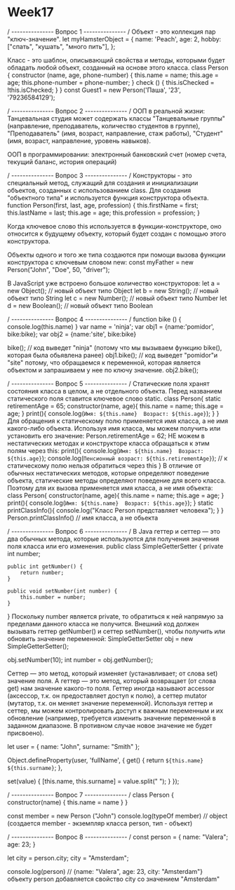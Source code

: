# Week17
/ --------------- Вопрос 1 --------------- /
Объект - это коллекция пар "ключ-значение".
let myHamsterObject = {
	name: 'Peach',
	age: 2,
	hobby: ["спать", "кушать", "много пить"],
};

Класс - это шаблон, описывающий свойства и методы, которыми будет обладать любой объект, созданный на основе этого класса.
class Person {
    constructor (name, age, phone-number) {
    this.name = name;
    this.age = age;
    this.phone-number = phone-number;
    }
    check () {
         this.isChecked = !this.isChecked;
    }
}
const Guest1 = new Person('Паша', '23', '79236584129');

/ --------------- Вопрос 2 --------------- /
ООП в реальной жизни:
Танцевальная студия может содержать классы "Танцевальные группы" (направление, преподаватель, количество студентов в группе), "Преподаватель" (имя, возраст, направление, стаж работы), "Студент" (имя, возраст, направление, уровень навыков).

ООП в программировании: электронный банковский счет (номер счета, текущий баланс, история операций)

/ --------------- Вопрос 3 --------------- /
Конструкторы - это специальный метод, служащий для создания и инициализации объектов, созданных с использованием class.
Для создания "объектного типа" и используется функция конструктора объекта.
function Person(first, last, age, profession) {
    this.firstName = first;
    this.lastName = last;
    this.age = age;
    this.profession = profession;
} 

Когда ключевое слово this используется в функции-конструкторе, оно относится к будущему объекту, который будет создан с помощью этого конструктора. 

Объекты одного и того же типа создаются при помощи вызова функции конструктора с ключевым словом new:
const myFather = new Person("John", "Doe", 50, "driver");

В JavaScript уже встроено большое количество конструкторов:
let a = new Object();    // новый объект типо Object
let b = new String();    // новый объект типо String
let c = new Number();    // новый объект типо Number
let d = new Boolean();   // новый объект типо Boolean

/ --------------- Вопрос 4 --------------- /
function bike () {
    console.log(this.name)
}
 var name = 'ninja';
 var obj1 = {name:'pomidor', bike:bike};
 var obj2 = {name:'site', bike:bike}

 bike(); // код выведет "ninja" (потому что мы вызываем функцию bike(), которая была обьявлена ранее)
 obj1.bike(); // код выведет "pomidor"и "site" потому, что обращаемся к переменной, которая является объектом и запрашиваем у нее по ключу значение.
 obj2.bike();

 / --------------- Вопрос 5 --------------- /
 Статические поля хранят состояния класса в целом, а не отдельного объекта. Перед названием статического поля ставится ключевое слово static.
 class Person{
    static retirementAge = 65;
    constructor(name, age){
        this.name = name;
        this.age = age;
    }
    print(){ 
        console.log(`Имя: ${this.name}  Возраст: ${this.age}`); 
    }
}
Для обращения к статическому полю применяется имя класса, а не имя какого-либо объекта. Используя имя класса, мы можем получить или установить его значение:
Person.retirementAge = 62;
НЕ можем в нестатических методах и конструкторе класса обращаться к этим полям через this:
print(){ 
        console.log(`Имя: ${this.name}  Возраст: ${this.age}`); 
        console.log(`Пенсионный возраст: ${this.retirementAge}`);   // к статическому полю нельзя обратиться через this
}
В отличие от обычных нестатических методов, которые определяют поведение объекта, статические методы определяют поведение для всего класса. Поэтому для их вызова применяется имя класса, а не имя объекта:
class Person{
    constructor(name, age){
        this.name = name;
        this.age = age;
    }
    print(){ 
        console.log(`Имя: ${this.name}  Возраст: ${this.age}`);
    }
    static printClassInfo(){ 
        console.log("Класс Person представляет человека");
    }
}
Person.printClassInfo() // имя класса, а не обьекта

/ --------------- Вопрос 6 --------------- /
В Java геттер и сеттер — это два обычных метода, которые используются для получения значения поля класса или его изменения.
public class SimpleGetterSetter {
    private int number;
 
    public int getNumber() {
        return number;
    }
 
    public void setNumber(int number) {
        this.number = number;
    }
}
Поскольку number является private, то обратиться к ней напрямую за пределами данного класса не получится. Внешний код должен вызывать геттер getNumber() и сеттер setNumber(), чтобы получить или обновить значение переменной:
SimpleGetterSetter obj = new SimpleGetterSetter();
 
obj.setNumber(10); 
int number = obj.getNumber();

Cеттер — это метод, который изменяет (устанавливает; от слова set) значение поля. А геттер — это метод, который возвращает (от слова get) нам значение какого-то поля.
Геттер иногда называют accessor (аксессор, т.к. он предоставляет доступ к полю), а сеттер mutator (мутатор, т.к. он меняет значение переменной).
Используя геттер и сеттер, мы можем контролировать доступ к важным переменным и их обновление (например, требуется изменить значение переменной в заданном диапазоне. В противном случае новое значение не будет присвоено).

let user = {
  name: "John",
  surname: "Smith"
};

Object.defineProperty(user, 'fullName', {
  get() {
    return `${this.name} ${this.surname}`;
  },

  set(value) {
    [this.name, this.surname] = value.split(" ");
  }
});

/ --------------- Вопрос 7 --------------- /
class Person {
    constructor(name) {
        this.name = name
    }
}

const member = new Person ("John")
console.log(typeOf member) // object (создается member - экземпляр класса person, тип - объект)

/ --------------- Вопрос 8 --------------- /
const person = {
    name: "Valera";
    age: 23;
}

let city = person.city;
city = "Amsterdam";

console.log(person) // {name: "Valera", age: 23, city: "Amsterdam"}
объекту person добавляется свойство city со значением "Amsterdam"